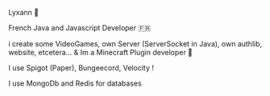 Lyxann 💫

French Java and Javascript Developer 🇫🇷

i create some VideoGames, own Server (ServerSocket in Java), own authlib, website, etcetera... & Im a Minecraft Plugin developer 💎

I use Spigot (Paper), Bungeecord, Velocity !

I use MongoDb and Redis for databases
